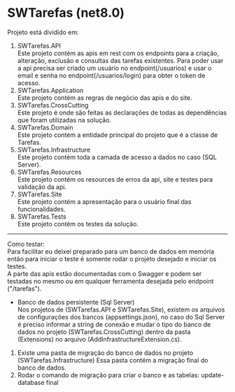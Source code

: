 # SWTarefas (net8.0)
Projeto está dividido em:
1. SWTarefas.API<br/>
Este projeto contém as apis em rest com os endpoints para a criação, alteração, exclusão e consultas das tarefas existentes.
Para poder usar a api precisa ser criado um usuário no endpoint(/usuarios) e usar o email e senha no endpoint(/usuarios/login) para obter o token de acesso.
3. SWTarefas.Application<br/>
Este projeto contém as regras de negócio das apis e do site.
4. SWTarefas.CrossCutting<br/>
Este projeto é onde são feitas as declarações de todas as dependências que foram utilizadas na solução.
5. SWTarefas.Domain<br/>
Este projeto contém a entidade principal do projeto que é a classe de Tarefas.
6. SWTarefas.Infrastructure<br/>
Este projeto contém toda a camada de acesso a dados no caso (SQL Server).
7. SWTarefas.Resources<br/>
Este projeto contém os resources de erros da api, site e testes para validação da api.
8. SWTarefas.Site<br/>
Este projeto contém a apresentação para o usuário final das funcionalidades.
9. SWTarefas.Tests<br/>
Este projeto contém os testes da solução.
-------------------------------------------------------------------------------------------------------------------------------------------------------------------------------
Como testar:<br/>
Para facilitar eu deixei preparado para um banco de dados em memória então para iniciar o teste é somente rodar o projeto desejado e iniciar os testes.<br/>
A parte das apis estão documentadas com o Swagger e podem ser testadas no mesmo ou em qualquer ferramenta desejada pelo endpoint ("/tarefas").
* Banco de dados persistente (Sql Server)<br/>
Nos projetos de (SWTarefas.API e SWTarefas.Site), existem os arquivos de configurações dos bancos (appsettings.json), no caso do Sql Server é preciso informar a string de conexão e mudar o tipo do banco de dados no projeto (SWTarefas.CrossCutting) dentro da pasta (Extensions) no arquivo (AddInfrastructureExtension.cs).
1. Existe uma pasta de migração do banco de dados no projeto (SWTarefas.Infrastructure)
Essa pasta contém a migração final do banco de dados.
2. Rodar o comando de migração para criar o banco e as tabelas:
update-database final
